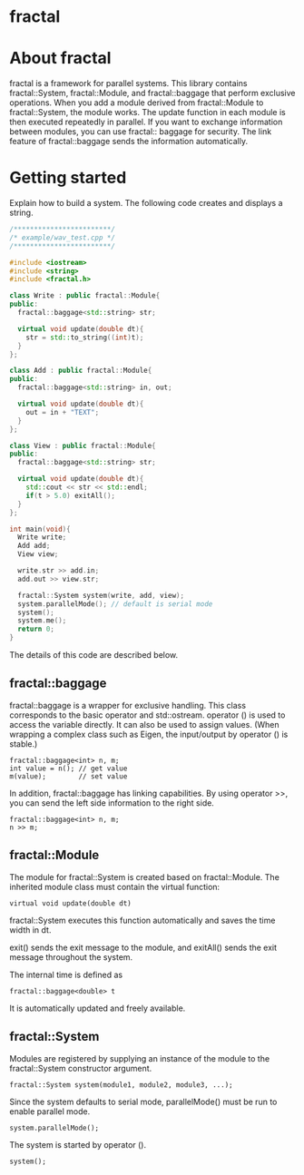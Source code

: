 fractal
===============

# About fractal

fractal is a framework for parallel systems. This library contains
fractal::System, fractal::Module, and fractal::baggage that perform
exclusive operations. When you add a module derived from
fractal::Module to fractal::System, the module works. The update
function in each module is then executed repeatedly in parallel. If
you want to exchange information between modules, you can use
fractal:: baggage for security. The link feature of fractal::baggage
sends the information automatically.



# Getting started

Explain how to build a system. The following code creates and
displays a string.

```c++
/************************/
/* example/wav_test.cpp */
/************************/

#include <iostream>
#include <string>
#include <fractal.h>

class Write : public fractal::Module{
public:
  fractal::baggage<std::string> str;

  virtual void update(double dt){
    str = std::to_string((int)t);
  }
};

class Add : public fractal::Module{
public:
  fractal::baggage<std::string> in, out;

  virtual void update(double dt){
    out = in + "TEXT";
  }
};

class View : public fractal::Module{
public:
  fractal::baggage<std::string> str;

  virtual void update(double dt){
    std::cout << str << std::endl;
    if(t > 5.0) exitAll();
  }
};

int main(void){
  Write write;
  Add add;
  View view;

  write.str >> add.in;
  add.out >> view.str;

  fractal::System system(write, add, view);
  system.parallelMode(); // default is serial mode
  system();
  system.me();
  return 0;
}
```

The details of this code are described below.

## fractal::baggage

fractal::baggage is a wrapper for exclusive handling. This class
corresponds to the basic operator and std::ostream. operator () is
used to access the variable directly. It can also be used to assign
values. (When wrapping a complex class such as Eigen, the input/output
by operator () is stable.)

```
fractal::baggage<int> n, m;
int value = n(); // get value
m(value);        // set value
```

In addition, fractal::baggage has linking
capabilities. By using operator >>, you can send the left side
information to the right side.

```
fractal::baggage<int> n, m;
n >> m;
```

## fractal::Module

The module for fractal::System is created based on
fractal::Module. The inherited module class must contain the virtual
function:

```
virtual void update(double dt)
```

fractal::System executes this function automatically and saves the
time width in dt.

exit() sends the exit message to the module, and exitAll() sends the
exit message throughout the system.

The internal time is defined as

```
fractal::baggage<double> t
```

It is automatically updated and freely available.

## fractal::System

Modules are registered by supplying an instance of the module to the
fractal::System constructor argument.

```
fractal::System system(module1, module2, module3, ...);
```

Since the system defaults to serial mode, parallelMode() must be run
to enable parallel mode.

```
system.parallelMode();
```

The system is started by operator ().

```
system();
```